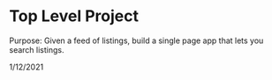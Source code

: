 # Top Level Project
Purpose: Given a feed of listings, build a single page app that lets you search listings.

1/12/2021

